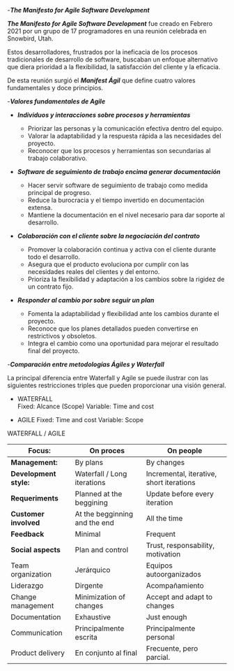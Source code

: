 
-***The Manifesto for Agile Software Development***

***The Manifesto for Agile Software Development*** fue creado en Febrero 2021 por un grupo de 17 programadores en una reunión celebrada en Snowbird, Utah.

Estos desarrolladores, frustrados por la ineficacia de los procesos tradicionales de desarrollo de software, buscaban un enfoque alternativo que diera prioridad a la flexibilidad, la satisfacción del cliente y la eficacia.

De esta reunión surgió el ***Manifest Ágil*** que define cuatro valores fundamentales y doce principios.


-***Valores fundamentales de Agile***

* ***Individuos y interacciones sobre procesos y herramientas*** 
    * Priorizar las personas y la comunicación efectiva dentro del equipo.
    * Valorar la adaptabilidad y la respuesta rápida a las necesidades del proyecto.
    * Reconocer que los procesos y herramientas son secundarias al trabajo colaborativo.
    
* ***Software de seguimiento de trabajo encima generar documentación***

	* Hacer servir software de seguimiento de trabajo como medida principal de progreso.
	* Reduce la burocracia y el tiempo invertido en documentación extensa.
	* Mantiene la documentación en el nivel necesario para dar soporte al desarrollo.
	
* ***Colaboración con el cliente sobre la negociación del contrato***
    * Promover la colaboración continua y activa con el cliente durante todo el desarrollo.
    * Asegura que el producto evoluciona por cumplir con las necesidades reales del clientes y del entorno.
    * Prioriza la flexibilidad y adaptación a los cambios sobre la rigidez de un contrato fijo.
    
* ***Responder al cambio por sobre seguir un plan***
    * Fomenta la adaptabilidad y flexibilidad ante los cambios durante el proyecto.
    * Reconoce que los planes detallados pueden convertirse en restrictivos y obsoletos.
    * Integra el cambio como una oportunidad para mejorar el resultado final del proyecto.


-***Comparación entre metodologías Ágiles y Waterfall***

La principal diferencia entre Waterfall y Agile se puede ilustrar con las siguientes restricciones triples que pueden proporcionar una visión general. 


- WATERFALL                              
Fixed: Alcance (Scope)
Variable: Time and cost

- AGILE
Fixed: Time and cost
Variable: Scope

WATERFALL / AGILE

| Focus:                 | On proces                     | On people                                |
| ---------------------- | ----------------------------- | ---------------------------------------- |
| **Management:**        | By plans                      | By changes                               |
| **Development style:** | Waterfall / Long iterations   | Incremental, iterative, short iterations |
| **Requeriments**       | Planned at the beggining      | Update before every iteration            |
| **Customer involved**  | At the begginning and the end | All the time                             |
| **Feedback**           | Minimal                       | Frequent                                 |
| **Social aspects**     | Plan and control              | Trust, responsability, motivation        |
| Team organization      | Jerárquico                    | Equipos autoorganizados                  |
| Liderazgo              | Dirgente                      | Acompañamiento                           |
| Change management      | Minimization of changes       | Accept and adapt to changes              |
| Documentation          | Exhaustive                    | Just enough                              |
| Communication          | Principalmente escrita        | Principalmente personal                  |
| Product delivery       | En conjunto al final          | Frecuente, pero parcial.                 |




